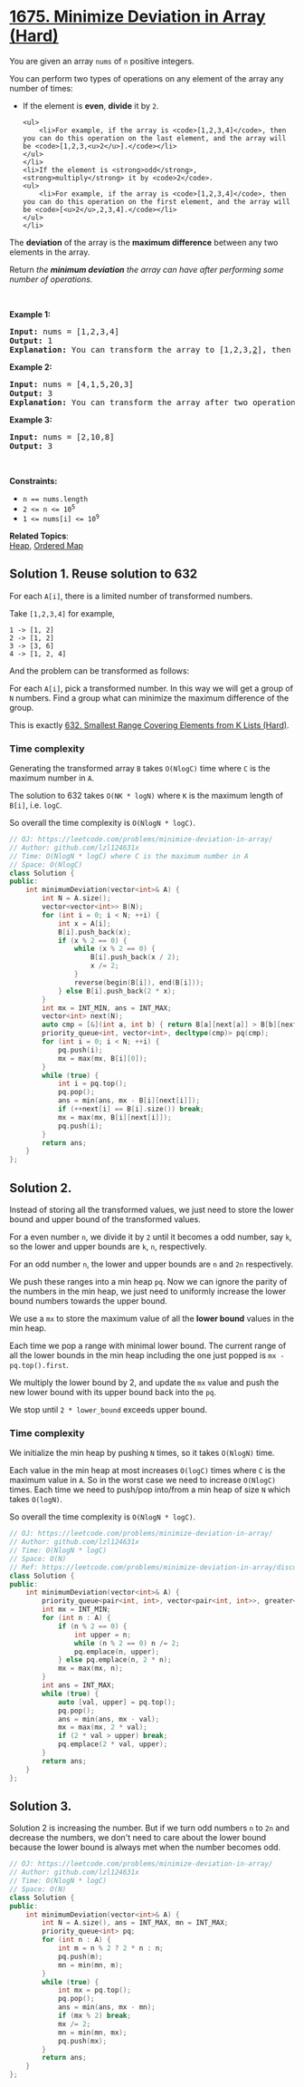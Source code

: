 # [1675. Minimize Deviation in Array (Hard)](https://leetcode.com/problems/minimize-deviation-in-array/)

<p>You are given an array <code>nums</code> of <code>n</code> positive integers.</p>

<p>You can perform two types of operations on any element of the array any number of times:</p>

<ul>
	<li>If the element is <strong>even</strong>, <strong>divide</strong> it by <code>2</code>.

	<ul>
		<li>For example, if the array is <code>[1,2,3,4]</code>, then you can do this operation on the last element, and the array will be <code>[1,2,3,<u>2</u>].</code></li>
	</ul>
	</li>
	<li>If the element is <strong>odd</strong>, <strong>multiply</strong> it by <code>2</code>.
	<ul>
		<li>For example, if the array is <code>[1,2,3,4]</code>, then you can do this operation on the first element, and the array will be <code>[<u>2</u>,2,3,4].</code></li>
	</ul>
	</li>
</ul>

<p>The <strong>deviation</strong> of the array is the <strong>maximum difference</strong> between any two elements in the array.</p>

<p>Return <em>the <strong>minimum deviation</strong> the array can have after performing some number of operations.</em></p>

<p>&nbsp;</p>
<p><strong>Example 1:</strong></p>

<pre><strong>Input:</strong> nums = [1,2,3,4]
<strong>Output:</strong> 1
<strong>Explanation:</strong> You can transform the array to [1,2,3,<u>2</u>], then to [<u>2</u>,2,3,2], then the deviation will be 3 - 2 = 1.
</pre>

<p><strong>Example 2:</strong></p>

<pre><strong>Input:</strong> nums = [4,1,5,20,3]
<strong>Output:</strong> 3
<strong>Explanation:</strong> You can transform the array after two operations to [4,<u>2</u>,5,<u>5</u>,3], then the deviation will be 5 - 2 = 3.
</pre>

<p><strong>Example 3:</strong></p>

<pre><strong>Input:</strong> nums = [2,10,8]
<strong>Output:</strong> 3
</pre>

<p>&nbsp;</p>
<p><strong>Constraints:</strong></p>

<ul>
	<li><code>n == nums.length</code></li>
	<li><code>2 &lt;= n &lt;= 10<sup><span style="font-size: 10.8333px;">5</span></sup></code></li>
	<li><code>1 &lt;= nums[i] &lt;= 10<sup>9</sup></code></li>
</ul>


**Related Topics**:  
[Heap](https://leetcode.com/tag/heap/), [Ordered Map](https://leetcode.com/tag/ordered-map/)

## Solution 1. Reuse solution to 632

For each `A[i]`, there is a limited number of transformed numbers.

Take `[1,2,3,4]` for example,

```
1 -> [1, 2]
2 -> [1, 2]
3 -> [3, 6]
4 -> [1, 2, 4]
```

And the problem can be transformed as follows:

For each `A[i]`, pick a transformed number. In this way we will get a group of `N` numbers. Find a group what can minimize the maximum difference of the group.

This is exactly [632. Smallest Range Covering Elements from K Lists (Hard)](https://leetcode.com/problems/smallest-range-covering-elements-from-k-lists/).

### Time complexity

Generating the transformed array `B` takes `O(NlogC)` time where `C` is the maximum number in `A`.

The solution to 632 takes `O(NK * logN)` where `K` is the maximum length of `B[i]`, i.e. `logC`.

So overall the time complexity is `O(NlogN * logC)`.

```cpp
// OJ: https://leetcode.com/problems/minimize-deviation-in-array/
// Author: github.com/lzl124631x
// Time: O(NlogN * logC) where C is the maximum number in A
// Space: O(NlogC)
class Solution {
public:
    int minimumDeviation(vector<int>& A) {
        int N = A.size();
        vector<vector<int>> B(N);
        for (int i = 0; i < N; ++i) {
            int x = A[i];
            B[i].push_back(x);
            if (x % 2 == 0) {
                while (x % 2 == 0) {
                    B[i].push_back(x / 2);
                    x /= 2;
                }
                reverse(begin(B[i]), end(B[i]));
            } else B[i].push_back(2 * x);
        }
        int mx = INT_MIN, ans = INT_MAX;
        vector<int> next(N);
        auto cmp = [&](int a, int b) { return B[a][next[a]] > B[b][next[b]]; };
        priority_queue<int, vector<int>, decltype(cmp)> pq(cmp);
        for (int i = 0; i < N; ++i) {
            pq.push(i);
            mx = max(mx, B[i][0]);
        }
        while (true) {
            int i = pq.top();
            pq.pop();
            ans = min(ans, mx - B[i][next[i]]);
            if (++next[i] == B[i].size()) break;
            mx = max(mx, B[i][next[i]]);
            pq.push(i);
        }
        return ans;
    }
};
```

## Solution 2.

Instead of storing all the transformed values, we just need to store the lower bound and upper bound of the transformed values.

For a even number `n`, we divide it by `2` until it becomes a odd number, say `k`, so the lower and upper bounds are `k`, `n`, respectively.

For an odd number `n`, the lower and upper bounds are `n` and `2n` respectively.

We push these ranges into a min heap `pq`. Now we can ignore the parity of the numbers in the min heap, we just need to uniformly increase the lower bound numbers towards the upper bound.

We use a `mx` to store the maximum value of all the **lower bound** values in the min heap.

Each time we pop a range with minimal lower bound. The current range of all the lower bounds in the min heap including the one just popped is `mx - pq.top().first`.

We multiply the lower bound by 2, and update the `mx` value and push the new lower bound with its upper bound back into the `pq`.

We stop until `2 * lower_bound` exceeds upper bound.

### Time complexity

We initialize the min heap by pushing `N` times, so it takes `O(NlogN)` time.

Each value in the min heap at most increases `O(logC)` times where `C` is the maximum value in `A`. So in the worst case we need to increase `O(NlogC)` times. Each time we need to push/pop into/from a min heap of size `N` which takes `O(logN)`.

So overall the time complexity is `O(NlogN * logC)`.

```cpp
// OJ: https://leetcode.com/problems/minimize-deviation-in-array/
// Author: github.com/lzl124631x
// Time: O(NlogN * logC)
// Space: O(N)
// Ref: https://leetcode.com/problems/minimize-deviation-in-array/discuss/952819/Python-Priority-queue-and-record-the-lower-and-upper-bound
class Solution {
public:
    int minimumDeviation(vector<int>& A) {
        priority_queue<pair<int, int>, vector<pair<int, int>>, greater<>> pq;
        int mx = INT_MIN;
        for (int n : A) {
            if (n % 2 == 0) {
                int upper = n;
                while (n % 2 == 0) n /= 2;
                pq.emplace(n, upper);
            } else pq.emplace(n, 2 * n);
            mx = max(mx, n);
        }
        int ans = INT_MAX;
        while (true) {
            auto [val, upper] = pq.top();
            pq.pop();
            ans = min(ans, mx - val);
            mx = max(mx, 2 * val);
            if (2 * val > upper) break;
            pq.emplace(2 * val, upper);
        }
        return ans;
    }
};
```

## Solution 3. 

Solution 2 is increasing the number. But if we turn odd numbers `n` to `2n` and decrease the numbers, we don't need to care about the lower bound because the lower bound is always met when the number becomes odd.

```cpp
// OJ: https://leetcode.com/problems/minimize-deviation-in-array/
// Author: github.com/lzl124631x
// Time: O(NlogN * logC)
// Space: O(N)
class Solution {
public:
    int minimumDeviation(vector<int>& A) {
        int N = A.size(), ans = INT_MAX, mn = INT_MAX;
        priority_queue<int> pq;
        for (int n : A) {
            int m = n % 2 ? 2 * n : n;
            pq.push(m);
            mn = min(mn, m);
        }
        while (true) {
            int mx = pq.top();
            pq.pop();
            ans = min(ans, mx - mn);
            if (mx % 2) break;
            mx /= 2;
            mn = min(mn, mx);
            pq.push(mx);
        }
        return ans;
    }
};
```